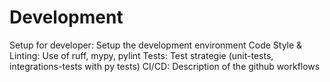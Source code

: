 # Development

Setup for developer: Setup the development environment
Code Style & Linting: Use of ruff, mypy, pylint
Tests: Test strategie (unit-tests, integrations-tests with py tests)
CI/CD: Description of the github workflows 
